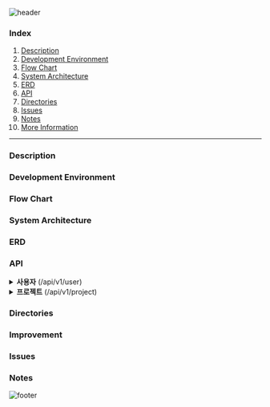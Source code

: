 ![header](https://capsule-render.vercel.app/api?type=rect&color=timeAuto&section=header&text=improve-ssk-pro&height=60&fontSize=40)

### Index
1. [Description](#Description)
2. [Development Environment](#Development-Environment)
3. [Flow Chart](#Flow-Chart)
4. [System Architecture](#System-Architecture)
5. [ERD](#ERD)
6. [API](#API)
7. [Directories](#Directories)
8. [Issues](#Issues)
9. [Notes](#Notes)
10. [More Information](#More-Informaion)



---

### Description

### Development Environment

### Flow Chart

### System Architecture

### ERD

### API

<details>

<summary><b>사용자</b> (/api/v1/user)</summary>


| Method |      End Point       | Description |
|:------:|:--------------------:|:-----------:|
|  GET   |        /login        |     로그인     |
|  POST  |      /register       |    회원가입     |
|  GET   | /check-duplicated-id |  아이디 중복 확인  |
|  GET   |       /find-id       |   아이디 찾기    |
|  GET   |    /find-password    |   비밀번호 찾기   |
| DELETE |   /delete-account    |    회원 탈퇴    |

</details>

<details>

<summary><b>프로젝트</b> (/api/v1/project)</summary>


| Method |  End Point  | Description |
|:------:|:-----------:|:-----------:|


</details>



### Directories

### Improvement

### Issues

### Notes



![footer](https://capsule-render.vercel.app/api?type=waving&&color=timeAuto&section=footer)
